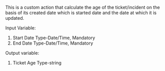 This is a custom action that calculate the age of the ticket/incident on the basis of its created date which is started date and the date at which it is updated.


Input Variable:

1. Start Date Type-Date/Time, Mandatory
2. End Date  Type-Date/Time, Mandatory

Output variable:
1. Ticket Age  Type-string

